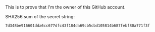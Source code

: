 This is to prove that I'm the owner of this GitHub account.

SHA256 sum of the secret string:
```
7d348be916601dda6cc677dfc43f184da69cb5cbd105814b687febf80a771f3f
```
